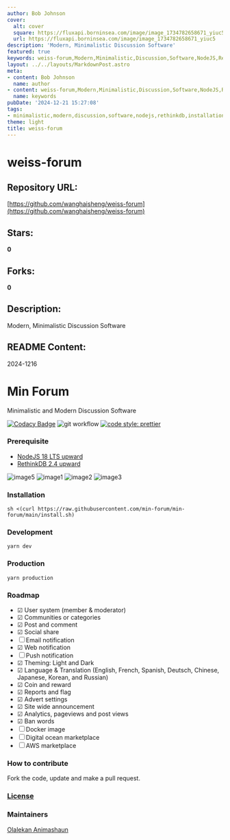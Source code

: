 ```yaml
---
author: Bob Johnson
cover:
  alt: cover
  square: https://fluxapi.borninsea.com/image/image_1734782658671_yiuc5
  url: https://fluxapi.borninsea.com/image/image_1734782658671_yiuc5
description: 'Modern, Minimalistic Discussion Software'
featured: true
keywords: weiss-forum,Modern,Minimalistic,Discussion,Software,NodeJS,RethinkDB,User,System,Communities,Categories,Post,Comment,Social,Share,Email,Notification,Web,Push,Theming,Light,Dark,Language,Translation,Coin,Reward,Reports,Flag,Advert,Settings,Site,Announcement,Analytics,Ban,Words,Docker,Digital,Ocean,AWS,Maintainers
layout: ../../layouts/MarkdownPost.astro
meta:
- content: Bob Johnson
  name: author
- content: weiss-forum,Modern,Minimalistic,Discussion,Software,NodeJS,RethinkDB,User,System,Communities,Categories,Post,Comment,Social,Share,Email,Notification,Web,Push,Theming,Light,Dark,Language,Translation,Coin,Reward,Reports,Flag,Advert,Settings,Site,Announcement,Analytics,Ban,Words,Docker,Digital,Ocean,AWS,Maintainers
  name: keywords
pubDate: '2024-12-21 15:27:08'
tags:
- minimalistic,modern,discussion,software,nodejs,rethinkdb,installation,development,production,roadmap,user_system,communities_categories,post_comment,share,email_notification,web_notification,push_notification,theming,dark_theme,language_translation,coin_reward,reports_flag,advert_settings,site_wide_announcement,analytics,ban_words,contribute,license,maintainers
theme: light
title: weiss-forum
---
```


# weiss-forum

## Repository URL: 
[https://github.com/wanghaisheng/weiss-forum](https://github.com/wanghaisheng/weiss-forum)

## Stars: 
**0**

## Forks: 
**0**

## Description: 
Modern, Minimalistic Discussion Software

## README Content: 
2024-1216

# Min Forum

Minimalistic and Modern Discussion Software

[![Codacy Badge](https://app.codacy.com/project/badge/Grade/b434e4594827418681e9fbe21566b45e)](https://www.codacy.com/gh/min-forum/min-forum/dashboard?utm_source=github.com&utm_medium=referral&utm_content=min-forum/min-forum&utm_campaign=Badge_Grade)
![git workflow](https://github.com/min-forum/min-forum/actions/workflows/main.yml/badge.svg?branch=main)
[![code style: prettier](https://img.shields.io/badge/code_style-prettier-ff69b4.svg?style=flat-square)](https://github.com/prettier/prettier)

### Prerequisite

- [NodeJS 18 LTS upward](https://github.com/nvm-sh/nvm/blob/master/README.md)
- [RethinkDB 2.4 upward](https://rethinkdb.com/docs/install/)

![image5](./public/screenshots/5.png)
![image1](./public/screenshots/1.png)
![image2](./public//screenshots/2.png)
![image3](./public//screenshots/3.png)

### Installation

```
sh <(curl https://raw.githubusercontent.com/min-forum/min-forum/main/install.sh)
```

### Development

```
yarn dev
```

### Production

```
yarn production
```

### Roadmap

- &#x2611; User system (member & moderator)
- &#x2611; Communities or categories
- &#x2611; Post and comment
- &#x2611; Social share
- &#x2610; Email notification
- &#x2611; Web notification
- &#x2610; Push notification
- &#x2611; Theming: Light and Dark
- &#x2611; Language & Translation (English, French, Spanish, Deutsch, Chinese, Japanese, Korean, and Russian)
- &#x2611; Coin and reward
- &#x2611; Reports and flag
- &#x2611; Advert settings
- &#x2611; Site wide announcement
- &#x2611; Analytics, pageviews and post views
- &#x2611; Ban words
- &#x2610; Docker image
- &#x2610; Digital ocean marketplace
- &#x2610; AWS marketplace

### How to contribute

Fork the code, update and make a pull request.

### [License](LICENSE)

### Maintainers

[Olalekan Animashaun](https://github.com/kimolalekan)

